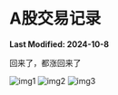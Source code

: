 # A股交易记录

**Last Modified: 2024-10-8**

回来了，都涨回来了

![img1](https://jupiter-open.oss-cn-hangzhou.aliyuncs.com/2024/001.jpg)
![img2](https://jupiter-open.oss-cn-hangzhou.aliyuncs.com/2024/002.png)
![img3](https://jupiter-open.oss-cn-hangzhou.aliyuncs.com/2024/003.png)